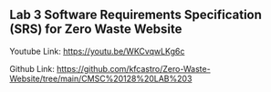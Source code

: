 Lab 3
Software Requirements Specification (SRS) for Zero Waste Website
-----------------------------------------------
Youtube Link: https://youtu.be/WKCvqwLKg6c

Github Link: https://github.com/kfcastro/Zero-Waste-Website/tree/main/CMSC%20128%20LAB%203
